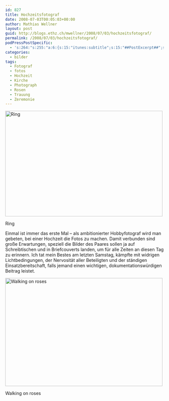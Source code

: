 ```yaml
---
id: 827
title: Hochzeitsfotograf
date: 2008-07-03T00:05:03+00:00
author: Mathias Wellner
layout: post
guid: http://blogs.ethz.ch/mwellner/2008/07/03/hochzeitsfotograf/
permalink: /2008/07/03/hochzeitsfotograf/
podPressPostSpecific:
  - 's:264:"s:255:"a:6:{s:15:"itunes:subtitle";s:15:"##PostExcerpt##";s:14:"itunes:summary";s:15:"##PostExcerpt##";s:15:"itunes:keywords";s:17:"##WordPressCats##";s:13:"itunes:author";s:10:"##Global##";s:15:"itunes:explicit";s:7:"Default";s:12:"itunes:block";s:7:"Default";}";";'
categories:
  - bilder
tags:
  - Fotograf
  - fotos
  - Hochzeit
  - Kirche
  - Photograph
  - Rosen
  - Trauung
  - Zeremonie
---
```

<div style="width: 510px" class="wp-caption aligncenter">
  <a href="http://www.flickr.com/photos/mwellner/2631586935/"><img alt="Ring" src="http://farm4.static.flickr.com/3021/2631586935_13820a5d9d.jpg" title="Ring" width="500" height="334" /></a>
  
  <p class="wp-caption-text">
    Ring<br />
  </p>
</div>

Einmal ist immer das erste Mal &#8211; als ambitionierter Hobbyfotograf wird man gebeten, bei einer Hochzeit die Fotos zu machen. Damit verbunden sind große Erwartungen, speziell die Bilder des Paares sollen ja auf Schreibtischen und in Briefcouverts landen, um für alle Zeiten an diesen Tag zu erinnern. Ich tat mein Bestes am letzten Samstag, kämpfte mit widrigen Lichtbedingungen, der Nervosität aller Beteiligten und der ständigen Einsatzbereitschaft, falls jemand einen wichtigen, dokumentationswürdigen Beitrag leistet.

<div style="width: 510px" class="wp-caption aligncenter">
  <a href="http://www.flickr.com/photos/mwellner/2632410650/"><img alt="Walking on roses" src="http://farm4.static.flickr.com/3082/2632410650_6e98a8d71d.jpg" title="Walking on roses" width="500" height="342" /></a>
  
  <p class="wp-caption-text">
    Walking on roses<br />
  </p>
</div>